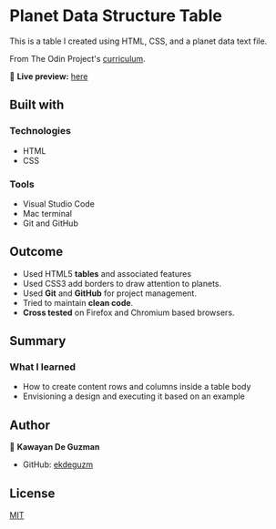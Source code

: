 # Planet Data Structure Table



This is a table I created using HTML, CSS, and a planet data text file.

From The Odin Project's [curriculum](https://www.theodinproject.com/lessons/node-path-intermediate-html-and-css-tables).

🔗 **Live preview:** [here](https://ekdeguzm.github.io/calculator/)

## Built with

### Technologies

* HTML
* CSS

### Tools

* Visual Studio Code
* Mac terminal
* Git and GitHub

## Outcome

* Used HTML5 **tables** and associated features
* Used CSS3 add borders to draw attention to planets.
* Used **Git** and **GitHub** for project management.
* Tried to maintain **clean code**.
* **Cross tested** on Firefox and Chromium based browsers.

## Summary

### What I learned

* How to create content rows and columns inside a table body
* Envisioning a design and executing it based on an example

## Author

👤 **Kawayan De Guzman**
* GitHub: [ekdeguzm](https://github.com/ekdeguzm)

## License
[MIT](https://choosealicense.com/licenses/mit/)